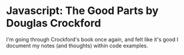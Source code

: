Javascript: The Good Parts by Douglas Crockford
============

I'm going through Crockford's book once again, and felt like it's good I document my notes (and thoughts) within code examples.
